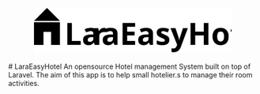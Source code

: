 <p align="center"><a href="https://laravel.com" target="_blank"><img src="https://raw.githubusercontent.com/ajithnow/LaraEasyHotel/main/art/LaraEasyHotel.svg" width="400"></a></p>
# LaraEasyHotel
An opensource Hotel management System built on top of Laravel. The aim of this app is to help small hotelier.s to manage their room activities. 

